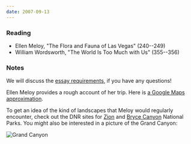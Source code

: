 ```yaml
---
date: 2007-09-13
---
```


### Reading

* Ellen Meloy, "The Flora and Fauna of Las Vegas" (240--249)
* William Wordsworth, "The World Is Too Much with Us" (355--356)

### Notes

We will discuss the [essay requirements](/was/teaching/nature-literature/essay), if you have any questions!

Ellen Meloy provides a rough account of her trip. Here is [a Google Maps approximation](http://maps.google.com/maps?f=d&hl=en&geocode=&saddr=Cedar+City,+UT&daddr=St.+George,+UT+to:Las+Vegas,+NV&mrcr=1&mra=pi&sll=37.39349,-113.32246&sspn=1.038671,2.05719&ie=UTF8&t=h&z=8&om=1).

To get an idea of the kind of landscapes that Meloy would regularly encounter, check out the DNR sites for [Zion](http://www.nps.gov/zion/) and [Bryce Canyon](http://www.nps.gov/brca/) National Parks. You might also be interested in a picture of the Grand Canyon:

![Grand Canyon](/images/etc/grand_canyon.jpg "A view from somewhere on the south rim of the Grand Canyon.")
